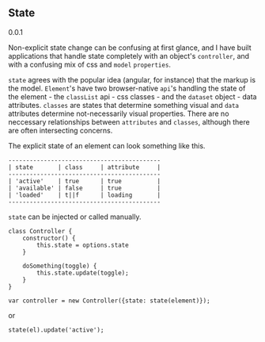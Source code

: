 ## State

0.0.1

Non-explicit state change can be confusing at first glance, and I have built applications that handle state completely with an object's `controller`, and with a confusing mix of css and `model` `properties`.

`state` agrees with the popular idea (angular, for instance) that the markup is the model. `Element`'s have two browser-native `api`'s handling the state of the element - the `classList` api - css classes - and the `dataset` object - data attributes.  `classes` are states that determine something visual and `data` attributes determine not-necessarily visual properties. There are no neccessary relationships between `attributes` and `classes`, although there are often intersecting concerns.

The explicit state of an element can look something like this.

```
-------------------------------------------
| state       | class     | attribute     |
-------------------------------------------
| 'active'    | true      | true          |
| 'available' | false     | true          |
| 'loaded'    | t||f      | loading       |
-------------------------------------------
```

`state` can be injected or called manually.

```
class Controller {
	constructor() {
		this.state = options.state
	}

	doSomething(toggle) {
		this.state.update(toggle);
	}
}

var controller = new Controller({state: state(element)});

```

or

```
state(el).update('active'); 
```
